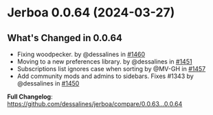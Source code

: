 # Jerboa 0.0.64 (2024-03-27)

## What's Changed in 0.0.64

- Fixing woodpecker. by @dessalines in [#1460](https://github.com/dessalines/jerboa/pull/1460)
- Moving to a new preferences library. by @dessalines in [#1451](https://github.com/dessalines/jerboa/pull/1451)
- Subscriptions list ignores case when sorting by @MV-GH in [#1457](https://github.com/dessalines/jerboa/pull/1457)
- Add community mods and admins to sidebars. Fixes #1343 by @dessalines in [#1450](https://github.com/dessalines/jerboa/pull/1450)

**Full Changelog**: https://github.com/dessalines/jerboa/compare/0.0.63...0.0.64

<!-- generated by git-cliff -->
